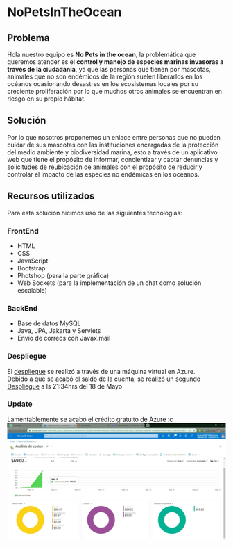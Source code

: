 ﻿# NoPetsInTheOcean
 
## Problema
 
Hola nuestro equipo es **No Pets in the ocean**, la problemática que queremos atender es el **control y manejo de especies marinas invasoras a través de la ciudadanía**, ya que las personas que tienen por mascotas, animales que no son endémicos de la región suelen liberarlos en los océanos ocasionando desastres en los ecosistemas locales por su creciente proliferación por lo que muchos otros animales se encuentran en riesgo en su propio hábitat.

## Solución

Por lo que nosotros proponemos un enlace entre personas que no pueden cuidar de sus mascotas con las instituciones encargadas de la protección del medio ambiente y biodiversidad marina, esto a través de un aplicativo web que tiene el propósito de informar, concientizar y captar denuncias y solicitudes de reubicación de animales con el propósito de reducir y controlar el impacto de las especies no endémicas en los océanos.

## Recursos utilizados

Para esta solución hicimos uso de las siguientes tecnologías:

### FrontEnd

- HTML
- CSS
- JavaScript
- Bootstrap
- Photshop (para la parte gráfica)
- Web Sockets (para la implementación de un chat como solución escalable)

### BackEnd

- Base de datos MySQL
- Java, JPA, Jakarta y Servlets
- Envío de correos con Javax.mail

### Despliegue

El [despliegue](http://40.122.237.236/NoPetsInTheOcean/public/) se realizó a través de una máquina virtual en Azure. <br>
Debido a que se acabó el saldo de la cuenta, se realizó un segundo [Despliegue](http://20.248.206.160/NoPetsInTheOcean/public/) a ls 21:34hrs del 18 de Mayo

### Update

Lamentablemente se acabó el crédito gratuito de Azure :c
![Quota exceeded](https://github.com/Nika-exe/NoPetsInTheOcean/blob/main/WhatsApp%20Image%202022-05-17%20at%2011.31.24%20AM.jpeg)
